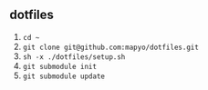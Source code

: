 dotfiles
----------------

1. `cd ~`
1. `git clone git@github.com:mapyo/dotfiles.git`
1. `sh -x ./dotfiles/setup.sh`
1. `git submodule init`
1. `git submodule update`
